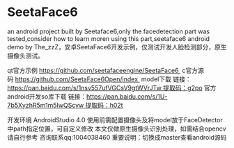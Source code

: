 # SeetaFace6
an android project built by Seetaface6,only the facedetection part was tested,consider how to learn moren using this part,seetaface6 android demo by The_zzZ，安卓SeetaFace6开发示例，仅测试开发人脸检测部分，原生摄像头测试。

qt官方示例 https://github.com/seetafaceengine/SeetaFace6 
c官方源码 https://github.com/SeetaFace6Open/index 
model下载 链接：https://pan.baidu.com/s/1nsv557ufVGCsV9gtWVrJTw 提取码：g2po 
官方android开发so库下载 链接：https://pan.baidu.com/s/1U-7b5XyzhR5m1m5IwQScvw 提取码：h02t

开发环境 AndroidStudio 4.0 
使用前需配置摄像头及将model放于FaceDetector中path指定位置，可自定义修改 本文仅做原生摄像头识别处理，如需结合opencv请自行参考 咨询联系qq:1004038460
重要说明：切换成master查看android源码

